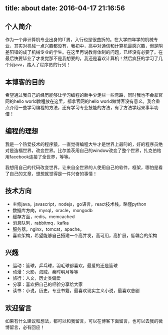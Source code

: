 title: about
date: 2016-04-17 21:16:56
---

## 个人简介
作为一个非计算机专业出身的IT男，入行也是很曲折的。在大学四年学的机械专业，其实对机械一点兴趣都没有，我初中，高中对通信和计算机最感兴趣，但是阴差阳错的成了机械专业的学生。在这里再说教育体制的问题，已经没有必要了。在最后快要毕业了才发觉那不是我想要的，我还是喜欢计算机！然后疯狂的学习了几个月java，踏入了程序员的行列！

## 本博客的目的
希望通过我自己的经历能够让学习编程的新手少走些一些弯路，同时我也不会拿官网的hello world教程放在这里，都拿官网的hello world做博客没有意义。我会重点介绍一些学习编程的方法，还有学习专业技能的方法，有了方法学起来事半功倍！

## 编程的理想
我是一个热爱技术的程序猿，一直觉得编程大牛才是世界上最叼的，好的程序员绝对是造福世界，改变世界。比尔盖茨用自己的window改变了整个世界，扎克伯格用facebook连接了全世界，等等。  

我想用自己的代码改变世界，让来自全世界的人使用自己的软件，框架，哪怕是看了自己的文章，想想就觉得是一件兴奋的事情！

## 技术方向
- 主修java，javascript，nodejs，go语言，react技术栈，略懂python
- 数据库方向，mysql，oracle，mongodb
- 缓存方面，redis，memcached
- 消息队列，rabbitmq，kafka
- 服务器，nginx，tomcat，apache，
- 喜欢架构，希望能够自己搭建一个高并发，高可用，高扩展，低耦合的架构

## 兴趣
- 运动：篮球，乒乓球，羽毛球都喜欢，最爱的还是篮球
- 动漫：火影，海贼，秦时明月等等
- 旅行：人文，历史类偏爱
- 分享：喜欢把自己的经验分享给大家
- 读书：小说，历史，专业书籍，最喜欢现实主义小说，最喜欢悲剧
## 欢迎留言
如果有什么建议和想法，都可以和我留言，可以在博客下面留言，也可以去我的微博留言，必有回应！